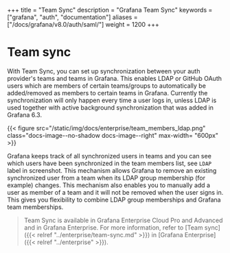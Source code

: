 +++
title = "Team Sync"
description = "Grafana Team Sync"
keywords = ["grafana", "auth", "documentation"]
aliases = ["/docs/grafana/v8.0/auth/saml/"]
weight = 1200
+++

# Team sync

With Team Sync, you can set up synchronization between your auth provider's teams and teams in Grafana. This enables LDAP or GitHub OAuth users which are members
of certain teams/groups to automatically be added/removed as members to certain teams in Grafana. Currently the synchronization will only happen every
time a user logs in, unless LDAP is used together with active background synchronization that was added in Grafana 6.3.

{{< figure src="/static/img/docs/enterprise/team_members_ldap.png" class="docs-image--no-shadow docs-image--right" max-width= "600px" >}}

Grafana keeps track of all synchronized users in teams and you can see which users have been synchronized in the team members list, see `LDAP` label in screenshot.
This mechanism allows Grafana to remove an existing synchronized user from a team when its LDAP group membership (for example) changes. This mechanism also enables you to manually add a user as member of a team and it will not be removed when the user signs in. This gives you flexibility to combine LDAP group memberships and Grafana team memberships.

<div class="clearfix"></div>

> Team Sync is available in Grafana Enterprise Cloud Pro and Advanced and in Grafana Enterprise.  For more information, refer to [Team sync]({{< relref "../enterprise/team-sync.md" >}}) in [Grafana Enterprise]({{< relref "../enterprise" >}}).
